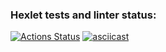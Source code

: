 ### Hexlet tests and linter status:
[![Actions Status](https://github.com/NikitaNaumenko/backend-project-lvl3/workflows/hexlet-check/badge.svg)](https://github.com/NikitaNaumenko/backend-project-lvl3/actions)
[![asciicast](https://asciinema.org/a/33B2ed03PB2IjL75qSVHJMIY3.svg)](https://asciinema.org/a/33B2ed03PB2IjL75qSVHJMIY3)

